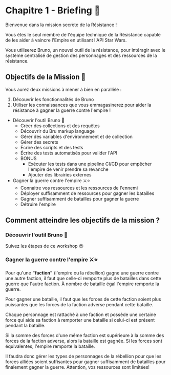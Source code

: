 # Chapitre 1 - Briefing 📜

Bienvenue dans la mission secrète de la Résistance !

Vous êtes le seul membre de l'équipe technique de la Résistance capable de les aider à vaincre l'Empire en utilisant l'API Star Wars.

Vous utiliserez Bruno, un nouvel outil de la résistance, pour intéragir avec le système centralisé de gestion des personnages et des ressources de la résistance.

## Objectifs de la Mission 🎯

Vous aurez deux missions à mener à bien en parallèle :
1. Découvrir les fonctionnalités de Bruno
2. Utiliser les connaissances que vous emmagasinerez pour aider la résistance à gagner la guerre contre l'empire !

- Découvrir l'outil Bruno 🐶
    - Créer des collections et des requêtes
    - Découvrir du Bru markup language
    - Gérer des variables d'environnement et de collection
    - Gérer des secrets
    - Écrire des scripts et des tests
    - Écrire des tests automatisés pour valider l'API
  - BONUS
    - Exécuter les tests dans une pipeline CI/CD pour empêcher l'empire de venir prendre sa revanche
    - Ajouter des librairies externes
- Gagner la guerre contre l'empire ⚔️⭐
  - Connaitre vos ressources et les ressources de l'ennemi
  - Déployer suffisamment de ressources pour gagner les batailles
  - Gagner suffisamment de batailles pour gagner la guerre
  - Détruire l'empire

## Comment atteindre les objectifs de la mission ?

### Découvrir l'outil Bruno 🐶
Suivez les étapes de ce workshop 😉

### Gagner la guerre contre l'empire ⚔️⭐
Pour qu'une **"faction"** (l'empire ou la rébellion) gagne une guerre contre une autre faction, il faut que celle-ci remporte plus de batailles dans cette guerre que l'autre faction. À nombre de bataille égal l'empire remporte la guerre.

Pour gagner une bataille, il faut que les forces de cette faction soient plus puissantes que les forces de la faction adverse pendant cette bataille.

Chaque personnage est rattaché à une faction et possède une certaine force qui aide sa faction à remporter une bataille si celui-ci est présent pendant la bataille.

Si la somme des forces d'une même faction est supérieure à la somme des forces de la faction adverse, alors la bataille est gagnée. Si les forces sont équivalentes, l'empire remporte la bataille.

Il faudra donc gérer les types de personnages de la rébellion pour que les forces alliées soient suffisantes pour gagner suffisamment de batailles pour finalement gagner la guerre.
Attention, vos ressources sont limitées!